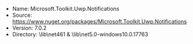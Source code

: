 * Name: Microsoft.Toolkit.Uwp.Notifications
* Source: https://www.nuget.org/packages/Microsoft.Toolkit.Uwp.Notifications
* Version: 7.0.2
* Directory: \lib\net461 & \lib\net5.0-windows10.0.17763
